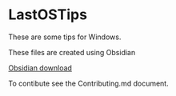 # LastOSTips

These are some tips for Windows. 


These files are created using Obsidian

[Obsidian download ](https://obsidian.md/download)

To contibute see the Contributing.md document.
